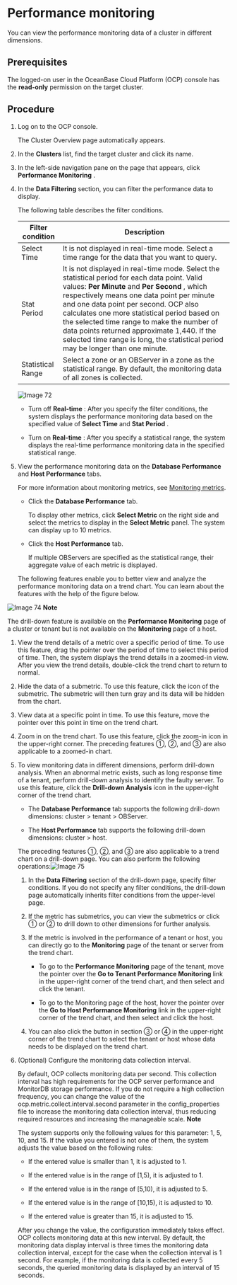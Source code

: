 Performance monitoring 
===========================================

You can view the performance monitoring data of a cluster in different dimensions. 

Prerequisites 
----------------------------------

The logged-on user in the OceanBase Cloud Platform (OCP) console has the **read-only** permission on the target cluster.

Procedure 
------------------------------

1. Log on to the OCP console. 

   The Cluster Overview page automatically appears.
   

2. In the **Clusters** list, find the target cluster and click its name.

   

3. In the left-side navigation pane on the page that appears, click **Performance Monitoring** .

   

4. In the **Data Filtering** section, you can filter the performance data to display. 

   The following table describes the filter conditions.
   

   | Filter condition  |                                                                                                                                                                                                                                     **Description**                                                                                                                                                                                                                                     |
   |-------------------|-----------------------------------------------------------------------------------------------------------------------------------------------------------------------------------------------------------------------------------------------------------------------------------------------------------------------------------------------------------------------------------------------------------------------------------------------------------------------------------------|
   | Select Time       | It is not displayed in real-time mode.  Select a time range for the data that you want to query.                                                                                                                                                                                                                                                                                                                                                                        |
   | Stat Period       | It is not displayed in real-time mode.  Select the statistical period for each data point. Valid values: **Per Minute** and **Per Second** , which respectively means one data point per minute and one data point per second. OCP also calculates one more statistical period based on the selected time range to make the number of data points returned approximate 1,440. If the selected time range is long, the statistical period may be longer than one minute. |
   | Statistical Range | Select a zone or an OBServer in a zone as the statistical range.  By default, the monitoring data of all zones is collected.                                                                                                                                                                                                                                                                                                                                            |

   

   ![Image 72](https://help-static-aliyun-doc.aliyuncs.com/assets/img/en-US/9114633561/p440391.png)
   * Turn off **Real-time** : After you specify the filter conditions, the system displays the performance monitoring data based on the specified value of **Select Time** and **Stat Period** .

     
   
   * Turn on **Real-time** : After you specify a statistical range, the system displays the real-time performance monitoring data in the specified statistical range.

     
   

   

5. View the performance monitoring data on the **Database Performance** and **Host Performance** tabs. 

   For more information about monitoring metrics, see [Monitoring metrics](../../7.monitoring-indicator-reference-1/1.overview-of-metrics.md). 
   * Click the **Database Performance** tab. 

     To display other metrics, click **Select Metric** on the right side and select the metrics to display in the **Select Metric** panel. The system can display up to 10 metrics.
     
   
   * Click the **Host Performance** tab. 

     If multiple OBServers are specified as the statistical range, their aggregate value of each metric is displayed.
     
   

   

   The following features enable you to better view and analyze the performance monitoring data on a trend chart. You can learn about the features with the help of the figure below.
   




![Image 74](https://help-static-aliyun-doc.aliyuncs.com/assets/img/en-US/0214633561/p440402.png)
**Note**

The drill-down feature is available on the **Performance Monitoring** page of a cluster or tenant but is not available on the **Monitoring** page of a host.

1. View the trend details of a metric over a specific period of time. To use this feature, drag the pointer over the period of time to select this period of time. Then, the system displays the trend details in a zoomed-in view. After you view the trend details, double-click the trend chart to return to normal.

   

2. Hide the data of a submetric. To use this feature, click the icon of the submetric. The submetric will then turn gray and its data will be hidden from the chart.

   

3. View data at a specific point in time. To use this feature, move the pointer over this point in time on the trend chart.

   

4. Zoom in on the trend chart. To use this feature, click the zoom-in icon in the upper-right corner. The preceding features ①, ②, and ③ are also applicable to a zoomed-in chart.

   

5. To view monitoring data in different dimensions, perform drill-down analysis. When an abnormal metric exists, such as long response time of a tenant, perform drill-down analysis to identify the faulty server. To use this feature, click the **Drill-down Analysis** icon in the upper-right corner of the trend chart. 

   * The **Database Performance** tab supports the following drill-down dimensions: cluster \> tenant \> OBServer.

     
   
   * The **Host Performance** tab supports the following drill-down dimensions: cluster \> host.

     
   

   

   The preceding features ①, ②, and ③ are also applicable to a trend chart on a drill-down page. You can also perform the following operations:![Image 75](https://help-static-aliyun-doc.aliyuncs.com/assets/img/en-US/9114633561/p440409.png)
   1. In the **Data Filtering** section of the drill-down page, specify filter conditions. If you do not specify any filter conditions, the drill-down page automatically inherits filter conditions from the upper-level page.

      
   
   2. If the metric has submetrics, you can view the submetrics or click ① or ② to drill down to other dimensions for further analysis.

      
   
   3. If the metric is involved in the performance of a tenant or host, you can directly go to the **Monitoring** page of the tenant or server from the trend chart. 

      * To go to the **Performance Monitoring** page of the tenant, move the pointer over the **Go to Tenant Performance Monitoring** link in the upper-right corner of the trend chart, and then select and click the tenant.

        
      
      * To go to the Monitoring page of the host, hover the pointer over the **Go to Host Performance Monitoring** link in the upper-right corner of the trend chart, and then select and click the host.

        
      

      
   
   4. You can also click the button in section ③ or ④ in the upper-right corner of the trend chart to select the tenant or host whose data needs to be displayed on the trend chart.

      
   

   

6. (Optional) Configure the monitoring data collection interval. 

   By default, OCP collects monitoring data per second. This collection interval has high requirements for the OCP server performance and MonitorDB storage performance. If you do not require a high collection frequency, you can change the value of the ocp.metric.collect.interval.second parameter in the config_properties file to increase the monitoring data collection interval, thus reducing required resources and increasing the manageable scale. 
   **Note**

   

   The system supports only the following values for this parameter: 1, 5, 10, and 15. If the value you entered is not one of them, the system adjusts the value based on the following rules:
   * If the entered value is smaller than 1, it is adjusted to 1.

     
   
   * If the entered value is in the range of \[1,5), it is adjusted to 1.

     
   
   * If the entered value is in the range of \[5,10), it is adjusted to 5.

     
   
   * If the entered value is in the range of \[10,15), it is adjusted to 10.

     
   
   * If the entered value is greater than 15, it is adjusted to 15.

     
   

   

   After you change the value, the configuration immediately takes effect. OCP collects monitoring data at this new interval. By default, the monitoring data display interval is three times the monitoring data collection interval, except for the case when the collection interval is 1 second. For example, if the monitoring data is collected every 5 seconds, the queried monitoring data is displayed by an interval of 15 seconds.
   




